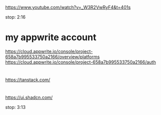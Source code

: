 https://www.youtube.com/watch?v=_W3R2VwRyF4&t=401s

stop: 2:16


# my appwrite account

https://cloud.appwrite.io/console/project-658a7b995533750a2166/overview/platforms
https://cloud.appwrite.io/console/project-658a7b995533750a2166/auth


# 
https://tanstack.com/

#
https://ui.shadcn.com/

stop: 3:13